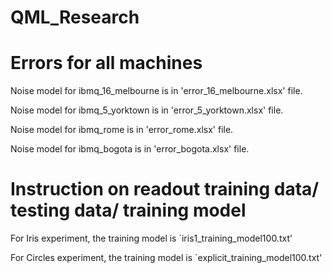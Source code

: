 # QML_Research

# Errors for all machines
Noise model for ibmq_16_melbourne is in 'error_16_melbourne.xlsx' file.

Noise model for ibmq_5_yorktown is in 'error_5_yorktown.xlsx' file.

Noise model for ibmq_rome is in 'error_rome.xlsx' file.

Noise model for ibmq_bogota is in 'error_bogota.xlsx' file.


# Instruction on readout training data/ testing data/ training model
For Iris experiment, the training model is `iris1_training_model100.txt'

For Circles experiment, the training model is `explicit_training_model100.txt'
